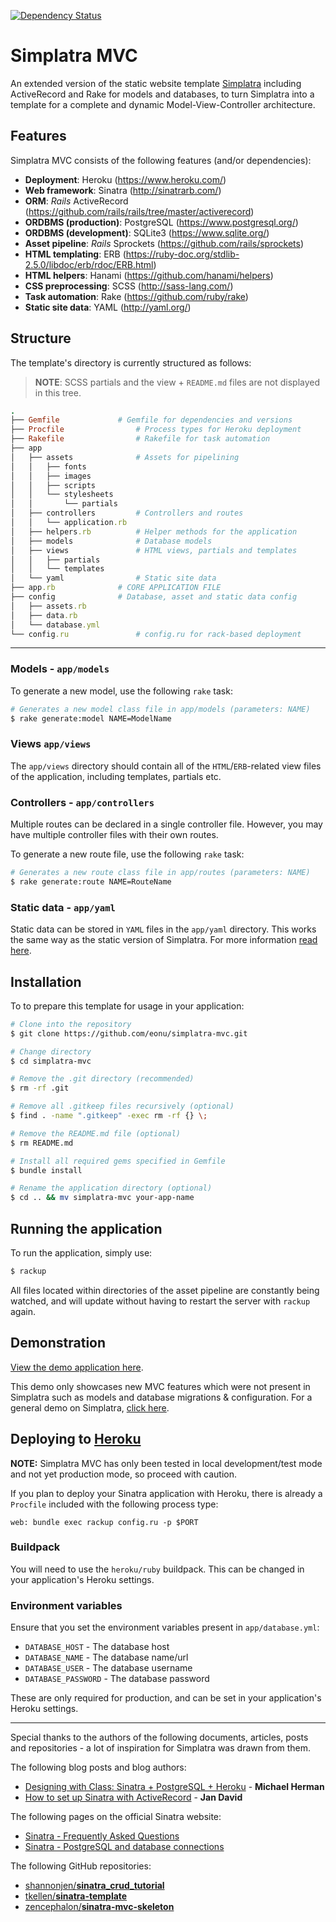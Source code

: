 [![Dependency Status](https://beta.gemnasium.com/badges/github.com/eonu/simplatra-mvc.svg)](https://beta.gemnasium.com/projects/github.com/eonu/simplatra-mvc)

# Simplatra MVC

An extended version of the static website template [Simplatra](https://github.com/eonu/simplatra) including ActiveRecord and Rake for models and databases, to turn Simplatra into a template for a complete and dynamic Model-View-Controller architecture.

## Features

Simplatra MVC consists of the following features (and/or dependencies):

- **Deployment**: Heroku (https://www.heroku.com/)
- **Web framework**: Sinatra (http://sinatrarb.com/)
- **ORM**: *Rails* ActiveRecord (https://github.com/rails/rails/tree/master/activerecord)
- **ORDBMS (production)**: PostgreSQL (https://www.postgresql.org/)
- **ORDBMS (development)**: SQLite3 (https://www.sqlite.org/)
- **Asset pipeline**: *Rails* Sprockets (https://github.com/rails/sprockets)
- **HTML templating**: ERB (https://ruby-doc.org/stdlib-2.5.0/libdoc/erb/rdoc/ERB.html)
- **HTML helpers**: Hanami (https://github.com/hanami/helpers)
- **CSS preprocessing**: SCSS (http://sass-lang.com/)
- **Task automation**: Rake (https://github.com/ruby/rake)
- **Static site data**: YAML (http://yaml.org/)

## Structure

The template's directory is currently structured as follows:

>  **NOTE**: SCSS partials and the view + `README.md` files are not displayed in this tree.

```ruby
.
├── Gemfile				# Gemfile for dependencies and versions
├── Procfile				# Process types for Heroku deployment
├── Rakefile				# Rakefile for task automation
├── app
│   ├── assets				# Assets for pipelining
│   │   ├── fonts
│   │   ├── images
│   │   ├── scripts
│   │   └── stylesheets
│   │       └── partials
│   ├── controllers			# Controllers and routes
│   │   └── application.rb
│   ├── helpers.rb			# Helper methods for the application
│   ├── models				# Database models
│   ├── views				# HTML views, partials and templates
│   │   ├── partials
│   │   └── templates
│   └── yaml				# Static site data
├── app.rb				# CORE APPLICATION FILE
├── config				# Database, asset and static data config
│   ├── assets.rb
│   ├── data.rb
│   └── database.yml
└── config.ru				# config.ru for rack-based deployment
```

---

### Models - `app/models`

To generate a new model, use the following `rake` task:

```bash
# Generates a new model class file in app/models (parameters: NAME)
$ rake generate:model NAME=ModelName
```

### Views `app/views`

The `app/views` directory should contain all of the `HTML`/`ERB`-related view files of the application, including templates, partials etc.

### Controllers - `app/controllers`

Multiple routes can be declared in a single controller file. However, you may have multiple controller files with their own routes.

To generate a new route file, use the following `rake` task:

```bash
# Generates a new route class file in app/routes (parameters: NAME)
$ rake generate:route NAME=RouteName
```

### Static data - `app/yaml`

Static data can be stored in `YAML` files in the `app/yaml` directory. This works the same way as the static version of Simplatra. For more information [read here](https://github.com/eonu/simplatra).

## Installation

To to prepare this template for usage in your application:

```bash
# Clone into the repository
$ git clone https://github.com/eonu/simplatra-mvc.git

# Change directory
$ cd simplatra-mvc

# Remove the .git directory (recommended)
$ rm -rf .git

# Remove all .gitkeep files recursively (optional)
$ find . -name ".gitkeep" -exec rm -rf {} \;

# Remove the README.md file (optional)
$ rm README.md

# Install all required gems specified in Gemfile
$ bundle install

# Rename the application directory (optional)
$ cd .. && mv simplatra-mvc your-app-name
```

## Running the application

To run the application, simply use:

```bash
$ rackup
```

All files located within directories of the asset pipeline are constantly being watched, and will update without having to restart the server with `rackup` again.

## Demonstration

[View the demo application here](https://github.com/eonu/simplatra-mvc-demo).

This demo only showcases new MVC features which were not present in Simplatra such as models and database migrations & configuration. For a general demo on Simplatra, [click here](https://github.com/eonu/simplatra-demo).

## Deploying to [Heroku](https://www.heroku.com/)

**NOTE:** Simplatra MVC has only been tested in local development/test mode and not yet production mode, so proceed with caution.

If you plan to deploy your Sinatra application with Heroku, there is already a `Procfile` included with the following process type:

```
web: bundle exec rackup config.ru -p $PORT
```

### Buildpack

You will need to use the `heroku/ruby` buildpack. This can be changed in your application's Heroku settings.

### Environment variables

Ensure that you set the environment variables present in `app/database.yml`:

- `DATABASE_HOST` - The database host
- `DATABASE_NAME` - The database name/url
- `DATABASE_USER` - The database username
- `DATABASE_PASSWORD` - The database password

These are only required for production, and can be set in your application's Heroku settings.

---

Special thanks to the authors of the following documents, articles, posts and repositories - a lot of inspiration for Simplatra was drawn from them.

The following blog posts and blog authors:

- [Designing with Class: Sinatra + PostgreSQL +  Heroku](http://mherman.org/blog/2013/06/08/designing-with-class-sinatra-plus-postgresql-plus-heroku/#.Wk_oxEuYPox) - **Michael Herman**
- [How to set up Sinatra with ActiveRecord](http://coding.jandavid.de/2016/02/08/how-to-set-up-sinatra-with-activerecord/) - **Jan David**

The following pages on the official Sinatra website:

- [Sinatra - Frequently Asked Questions](http://sinatrarb.com/faq.html#helpview)
- [Sinatra - PostgreSQL and database connections](http://recipes.sinatrarb.com/p/databases/postgresql-activerecord)

The following GitHub repositories:

- [shannonjen/**sinatra_crud_tutorial**](https://github.com/shannonjen/sinatra_crud_tutorial)
- [tkellen/**sinatra-template**](https://github.com/tkellen/sinatra-template)
- [zencephalon/**sinatra-mvc-skeleton**](https://github.com/zencephalon/sinatra-mvc-skeleton)